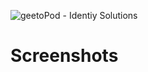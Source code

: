 ![geetoPod - Identiy Solutions](https://github.com/geetopod/geetopod/raw/master/resources/images/geetopod-banner-96.png)

# Screenshots
